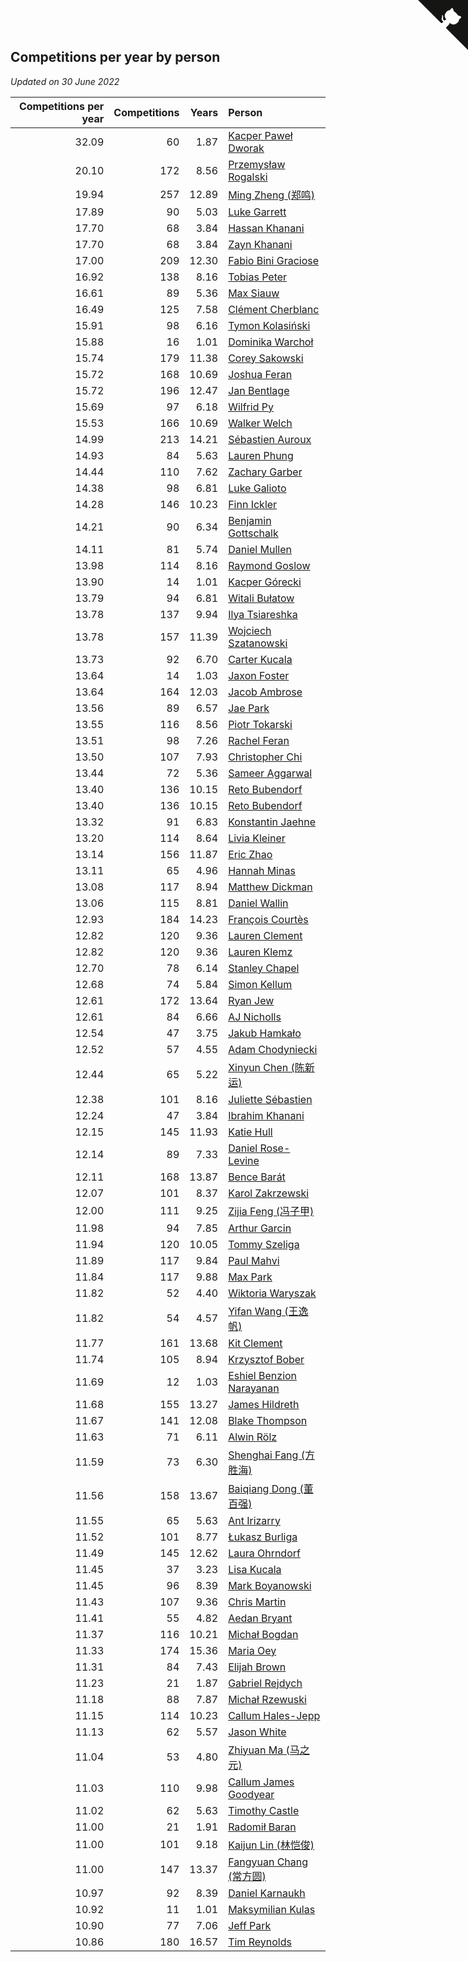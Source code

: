 ## Competitions per year by person

*Updated on 30 June 2022*

| Competitions per year | Competitions | Years | Person |
| ---: | ---: | ---: | :--- |
| 32.09 | 60 | 1.87 | [Kacper Paweł Dworak](https://www.worldcubeassociation.org/persons/2020DWOR01) |
| 20.10 | 172 | 8.56 | [Przemysław Rogalski](https://www.worldcubeassociation.org/persons/2013ROGA02) |
| 19.94 | 257 | 12.89 | [Ming Zheng (郑鸣)](https://www.worldcubeassociation.org/persons/2009ZHEN11) |
| 17.89 | 90 | 5.03 | [Luke Garrett](https://www.worldcubeassociation.org/persons/2017GARR05) |
| 17.70 | 68 | 3.84 | [Hassan Khanani](https://www.worldcubeassociation.org/persons/2018KHAN26) |
| 17.70 | 68 | 3.84 | [Zayn Khanani](https://www.worldcubeassociation.org/persons/2018KHAN28) |
| 17.00 | 209 | 12.30 | [Fabio Bini Graciose](https://www.worldcubeassociation.org/persons/2010GRAC02) |
| 16.92 | 138 | 8.16 | [Tobias Peter](https://www.worldcubeassociation.org/persons/2014PETE03) |
| 16.61 | 89 | 5.36 | [Max Siauw](https://www.worldcubeassociation.org/persons/2017SIAU02) |
| 16.49 | 125 | 7.58 | [Clément Cherblanc](https://www.worldcubeassociation.org/persons/2014CHER05) |
| 15.91 | 98 | 6.16 | [Tymon Kolasiński](https://www.worldcubeassociation.org/persons/2016KOLA02) |
| 15.88 | 16 | 1.01 | [Dominika Warchoł](https://www.worldcubeassociation.org/persons/2021WARC01) |
| 15.74 | 179 | 11.38 | [Corey Sakowski](https://www.worldcubeassociation.org/persons/2011SAKO01) |
| 15.72 | 168 | 10.69 | [Joshua Feran](https://www.worldcubeassociation.org/persons/2011FERA01) |
| 15.72 | 196 | 12.47 | [Jan Bentlage](https://www.worldcubeassociation.org/persons/2010BENT01) |
| 15.69 | 97 | 6.18 | [Wilfrid Py](https://www.worldcubeassociation.org/persons/2016PYWI01) |
| 15.53 | 166 | 10.69 | [Walker Welch](https://www.worldcubeassociation.org/persons/2011WELC01) |
| 14.99 | 213 | 14.21 | [Sébastien Auroux](https://www.worldcubeassociation.org/persons/2008AURO01) |
| 14.93 | 84 | 5.63 | [Lauren Phung](https://www.worldcubeassociation.org/persons/2016PHUN02) |
| 14.44 | 110 | 7.62 | [Zachary Garber](https://www.worldcubeassociation.org/persons/2014GARB01) |
| 14.38 | 98 | 6.81 | [Luke Galioto](https://www.worldcubeassociation.org/persons/2015GALI02) |
| 14.28 | 146 | 10.23 | [Finn Ickler](https://www.worldcubeassociation.org/persons/2012ICKL01) |
| 14.21 | 90 | 6.34 | [Benjamin Gottschalk](https://www.worldcubeassociation.org/persons/2016GOTT01) |
| 14.11 | 81 | 5.74 | [Daniel Mullen](https://www.worldcubeassociation.org/persons/2016MULL04) |
| 13.98 | 114 | 8.16 | [Raymond Goslow](https://www.worldcubeassociation.org/persons/2014GOSL01) |
| 13.90 | 14 | 1.01 | [Kacper Górecki](https://www.worldcubeassociation.org/persons/2021GORE01) |
| 13.79 | 94 | 6.81 | [Witali Bułatow](https://www.worldcubeassociation.org/persons/2015BUAT01) |
| 13.78 | 137 | 9.94 | [Ilya Tsiareshka](https://www.worldcubeassociation.org/persons/2012TERE01) |
| 13.78 | 157 | 11.39 | [Wojciech Szatanowski](https://www.worldcubeassociation.org/persons/2011SZAT01) |
| 13.73 | 92 | 6.70 | [Carter Kucala](https://www.worldcubeassociation.org/persons/2015KUCA01) |
| 13.64 | 14 | 1.03 | [Jaxon Foster](https://www.worldcubeassociation.org/persons/2021FOST01) |
| 13.64 | 164 | 12.03 | [Jacob Ambrose](https://www.worldcubeassociation.org/persons/2010AMBR01) |
| 13.56 | 89 | 6.57 | [Jae Park](https://www.worldcubeassociation.org/persons/2015PARK24) |
| 13.55 | 116 | 8.56 | [Piotr Tokarski](https://www.worldcubeassociation.org/persons/2013TOKA01) |
| 13.51 | 98 | 7.26 | [Rachel Feran](https://www.worldcubeassociation.org/persons/2015FERA01) |
| 13.50 | 107 | 7.93 | [Christopher Chi](https://www.worldcubeassociation.org/persons/2014CHIC01) |
| 13.44 | 72 | 5.36 | [Sameer Aggarwal](https://www.worldcubeassociation.org/persons/2017AGGA01) |
| 13.40 | 136 | 10.15 | [Reto Bubendorf](https://www.worldcubeassociation.org/persons/2012BUBE01) |
| 13.40 | 136 | 10.15 | [Reto Bubendorf](https://www.worldcubeassociation.org/persons/2012BUBE01) |
| 13.32 | 91 | 6.83 | [Konstantin Jaehne](https://www.worldcubeassociation.org/persons/2015JAEH01) |
| 13.20 | 114 | 8.64 | [Livia Kleiner](https://www.worldcubeassociation.org/persons/2013KLEI03) |
| 13.14 | 156 | 11.87 | [Eric Zhao](https://www.worldcubeassociation.org/persons/2010ZHAO19) |
| 13.11 | 65 | 4.96 | [Hannah Minas](https://www.worldcubeassociation.org/persons/2017MINA04) |
| 13.08 | 117 | 8.94 | [Matthew Dickman](https://www.worldcubeassociation.org/persons/2013DICK01) |
| 13.06 | 115 | 8.81 | [Daniel Wallin](https://www.worldcubeassociation.org/persons/2013WALL03) |
| 12.93 | 184 | 14.23 | [François Courtès](https://www.worldcubeassociation.org/persons/2008COUR01) |
| 12.82 | 120 | 9.36 | [Lauren Clement](https://www.worldcubeassociation.org/persons/2013KLEM01) |
| 12.82 | 120 | 9.36 | [Lauren Klemz](https://www.worldcubeassociation.org/persons/2013KLEM01) |
| 12.70 | 78 | 6.14 | [Stanley Chapel](https://www.worldcubeassociation.org/persons/2016CHAP04) |
| 12.68 | 74 | 5.84 | [Simon Kellum](https://www.worldcubeassociation.org/persons/2016KELL12) |
| 12.61 | 172 | 13.64 | [Ryan Jew](https://www.worldcubeassociation.org/persons/2008JEWR01) |
| 12.61 | 84 | 6.66 | [AJ Nicholls](https://www.worldcubeassociation.org/persons/2015NICH04) |
| 12.54 | 47 | 3.75 | [Jakub Hamkało](https://www.worldcubeassociation.org/persons/2018HAMK01) |
| 12.52 | 57 | 4.55 | [Adam Chodyniecki](https://www.worldcubeassociation.org/persons/2017CHOD02) |
| 12.44 | 65 | 5.22 | [Xinyun Chen (陈新运)](https://www.worldcubeassociation.org/persons/2017CHEN36) |
| 12.38 | 101 | 8.16 | [Juliette Sébastien](https://www.worldcubeassociation.org/persons/2014SEBA01) |
| 12.24 | 47 | 3.84 | [Ibrahim Khanani](https://www.worldcubeassociation.org/persons/2018KHAN27) |
| 12.15 | 145 | 11.93 | [Katie Hull](https://www.worldcubeassociation.org/persons/2010HULL01) |
| 12.14 | 89 | 7.33 | [Daniel Rose-Levine](https://www.worldcubeassociation.org/persons/2015ROSE01) |
| 12.11 | 168 | 13.87 | [Bence Barát](https://www.worldcubeassociation.org/persons/2008BARA01) |
| 12.07 | 101 | 8.37 | [Karol Zakrzewski](https://www.worldcubeassociation.org/persons/2014ZAKR01) |
| 12.00 | 111 | 9.25 | [Zijia Feng (冯子甲)](https://www.worldcubeassociation.org/persons/2013FENG02) |
| 11.98 | 94 | 7.85 | [Arthur Garcin](https://www.worldcubeassociation.org/persons/2014GARC27) |
| 11.94 | 120 | 10.05 | [Tommy Szeliga](https://www.worldcubeassociation.org/persons/2012SZEL01) |
| 11.89 | 117 | 9.84 | [Paul Mahvi](https://www.worldcubeassociation.org/persons/2012MAHV01) |
| 11.84 | 117 | 9.88 | [Max Park](https://www.worldcubeassociation.org/persons/2012PARK03) |
| 11.82 | 52 | 4.40 | [Wiktoria Waryszak](https://www.worldcubeassociation.org/persons/2018WARY01) |
| 11.82 | 54 | 4.57 | [Yifan Wang (王逸帆)](https://www.worldcubeassociation.org/persons/2017WANY29) |
| 11.77 | 161 | 13.68 | [Kit Clement](https://www.worldcubeassociation.org/persons/2008CLEM01) |
| 11.74 | 105 | 8.94 | [Krzysztof Bober](https://www.worldcubeassociation.org/persons/2013BOBE01) |
| 11.69 | 12 | 1.03 | [Eshiel Benzion Narayanan](https://www.worldcubeassociation.org/persons/2021NARA03) |
| 11.68 | 155 | 13.27 | [James Hildreth](https://www.worldcubeassociation.org/persons/2009HILD01) |
| 11.67 | 141 | 12.08 | [Blake Thompson](https://www.worldcubeassociation.org/persons/2010THOM03) |
| 11.63 | 71 | 6.11 | [Alwin Rölz](https://www.worldcubeassociation.org/persons/2016ROLZ01) |
| 11.59 | 73 | 6.30 | [Shenghai Fang (方胜海)](https://www.worldcubeassociation.org/persons/2016FANG01) |
| 11.56 | 158 | 13.67 | [Baiqiang Dong (董百强)](https://www.worldcubeassociation.org/persons/2008DONG06) |
| 11.55 | 65 | 5.63 | [Ant Irizarry](https://www.worldcubeassociation.org/persons/2016IRIZ02) |
| 11.52 | 101 | 8.77 | [Łukasz Burliga](https://www.worldcubeassociation.org/persons/2013BURL01) |
| 11.49 | 145 | 12.62 | [Laura Ohrndorf](https://www.worldcubeassociation.org/persons/2009OHRN01) |
| 11.45 | 37 | 3.23 | [Lisa Kucala](https://www.worldcubeassociation.org/persons/2019KUCA01) |
| 11.45 | 96 | 8.39 | [Mark Boyanowski](https://www.worldcubeassociation.org/persons/2014BOYA01) |
| 11.43 | 107 | 9.36 | [Chris Martin](https://www.worldcubeassociation.org/persons/2013MART03) |
| 11.41 | 55 | 4.82 | [Aedan Bryant](https://www.worldcubeassociation.org/persons/2017BRYA06) |
| 11.37 | 116 | 10.21 | [Michał Bogdan](https://www.worldcubeassociation.org/persons/2012BOGD01) |
| 11.33 | 174 | 15.36 | [Maria Oey](https://www.worldcubeassociation.org/persons/2007OEYM01) |
| 11.31 | 84 | 7.43 | [Elijah Brown](https://www.worldcubeassociation.org/persons/2015BROW03) |
| 11.23 | 21 | 1.87 | [Gabriel Rejdych](https://www.worldcubeassociation.org/persons/2020REJD01) |
| 11.18 | 88 | 7.87 | [Michał Rzewuski](https://www.worldcubeassociation.org/persons/2014RZEW01) |
| 11.15 | 114 | 10.23 | [Callum Hales-Jepp](https://www.worldcubeassociation.org/persons/2012HALE01) |
| 11.13 | 62 | 5.57 | [Jason White](https://www.worldcubeassociation.org/persons/2016WHIT16) |
| 11.04 | 53 | 4.80 | [Zhiyuan Ma (马之元)](https://www.worldcubeassociation.org/persons/2017MAZH04) |
| 11.03 | 110 | 9.98 | [Callum James Goodyear](https://www.worldcubeassociation.org/persons/2012GOOD02) |
| 11.02 | 62 | 5.63 | [Timothy Castle](https://www.worldcubeassociation.org/persons/2016CAST48) |
| 11.00 | 21 | 1.91 | [Radomił Baran](https://www.worldcubeassociation.org/persons/2020BARA02) |
| 11.00 | 101 | 9.18 | [Kaijun Lin (林恺俊)](https://www.worldcubeassociation.org/persons/2013LINK01) |
| 11.00 | 147 | 13.37 | [Fangyuan Chang (常方圆)](https://www.worldcubeassociation.org/persons/2009CHAN04) |
| 10.97 | 92 | 8.39 | [Daniel Karnaukh](https://www.worldcubeassociation.org/persons/2014KARN02) |
| 10.92 | 11 | 1.01 | [Maksymilian Kulas](https://www.worldcubeassociation.org/persons/2021KULA02) |
| 10.90 | 77 | 7.06 | [Jeff Park](https://www.worldcubeassociation.org/persons/2015PARK08) |
| 10.86 | 180 | 16.57 | [Tim Reynolds](https://www.worldcubeassociation.org/persons/2005REYN01) |


<a href="https://github.com/jonatanklosko/wca_statistics" class="github-corner" aria-label="View source on Github"><svg width="80" height="80" viewBox="0 0 250 250" style="fill:#151513; color:#fff; position: absolute; top: 0; border: 0; right: 0;" aria-hidden="true"><path d="M0,0 L115,115 L130,115 L142,142 L250,250 L250,0 Z"></path><path d="M128.3,109.0 C113.8,99.7 119.0,89.6 119.0,89.6 C122.0,82.7 120.5,78.6 120.5,78.6 C119.2,72.0 123.4,76.3 123.4,76.3 C127.3,80.9 125.5,87.3 125.5,87.3 C122.9,97.6 130.6,101.9 134.4,103.2" fill="currentColor" style="transform-origin: 130px 106px;" class="octo-arm"></path><path d="M115.0,115.0 C114.9,115.1 118.7,116.5 119.8,115.4 L133.7,101.6 C136.9,99.2 139.9,98.4 142.2,98.6 C133.8,88.0 127.5,74.4 143.8,58.0 C148.5,53.4 154.0,51.2 159.7,51.0 C160.3,49.4 163.2,43.6 171.4,40.1 C171.4,40.1 176.1,42.5 178.8,56.2 C183.1,58.6 187.2,61.8 190.9,65.4 C194.5,69.0 197.7,73.2 200.1,77.6 C213.8,80.2 216.3,84.9 216.3,84.9 C212.7,93.1 206.9,96.0 205.4,96.6 C205.1,102.4 203.0,107.8 198.3,112.5 C181.9,128.9 168.3,122.5 157.7,114.1 C157.9,116.9 156.7,120.9 152.7,124.9 L141.0,136.5 C139.8,137.7 141.6,141.9 141.8,141.8 Z" fill="currentColor" class="octo-body"></path></svg></a><style>.github-corner:hover .octo-arm{animation:octocat-wave 560ms ease-in-out}@keyframes octocat-wave{0%,100%{transform:rotate(0)}20%,60%{transform:rotate(-25deg)}40%,80%{transform:rotate(10deg)}}@media (max-width:500px){.github-corner:hover .octo-arm{animation:none}.github-corner .octo-arm{animation:octocat-wave 560ms ease-in-out}}</style>
